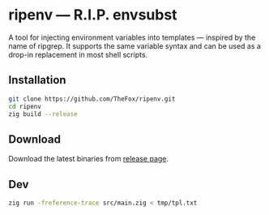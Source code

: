 # ripenv — R.I.P. envsubst

A tool for injecting environment variables into templates — inspired by the name of ripgrep. It supports the same variable syntax and can be used as a drop-in replacement in most shell scripts.

## Installation

```sh
git clone https://github.com/TheFox/ripenv.git
cd ripenv
zig build --release
```

## Download

Download the latest binaries from [release page](https://github.com/TheFox/ripenv/releases).

## Dev

```bash
zig run -freference-trace src/main.zig < tmp/tpl.txt
```
